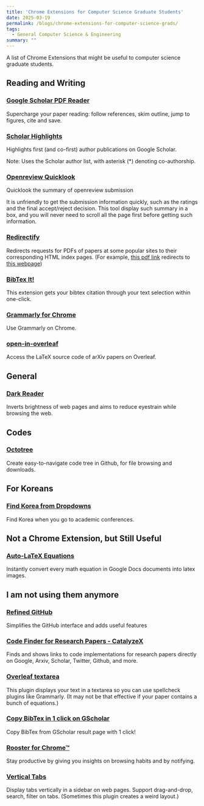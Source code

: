```yaml
---
title: 'Chrome Extensions for Computer Science Graduate Students'
date: 2025-03-19
permalink: /blogs/chrome-extensions-for-computer-science-grads/
tags:
  - General Computer Science & Engineering
summary: ""
---
```


A list of Chrome Extensions that might be useful to computer science graduate students.

## Reading and Writing

### [Google Scholar PDF Reader](https://chromewebstore.google.com/detail/google-scholar-pdf-reader/dahenjhkoodjbpjheillcadbppiidmhp)

Supercharge your paper reading: follow references, skim outline, jump to figures, cite and save.

### [Scholar Highlights](https://chromewebstore.google.com/detail/scholar-highlights/jbmdpjnflbojepjppicneebdikjgkkpf)

Highlights first (and co-first) author publications on Google Scholar.

Note: Uses the Scholar author list, with asterisk (*) denoting co-authorship.

### [Openreview Quicklook](https://chromewebstore.google.com/detail/openreview-quicklook/efoabjckcjahofacmgekfhjadpjlmcap?hl=en&authuser=0)

Quicklook the summary of openreview submission

It is unfriendly to get the submission information quickly, such as the ratings and the final accept/reject decision. This tool display such summary in a box, and you will never need to scroll all the page first before getting such information.

### [Redirectify](https://chrome.google.com/webstore/detail/redirectify/mhjmbfadcbhilcfdhkkepffbnjaghfie)
Redirects requests for PDFs of papers at some popular sites to their corresponding HTML index pages.
(For example, [this pdf link](https://arxiv.org/pdf/1602.07527.pdf) redirects to [this webpage](https://arxiv.org/abs/1602.07527))

### [BibTex It!](https://chrome.google.com/webstore/detail/bibtex-it/hofkoiddldajhihgjbckeffpodeoockc)
This extension gets your bibtex citation through your text selection within one-click.

### [Grammarly for Chrome](https://chrome.google.com/webstore/detail/grammarly-for-chrome/kbfnbcaeplbcioakkpcpgfkobkghlhen)
Use Grammarly on Chrome.

### [open-in-overleaf](https://chrome.google.com/webstore/detail/open-in-overleaf/oikhlgfcmfbbdjbeeaplalpfdgijbdji)
Access the LaTeX source code of arXiv papers on Overleaf.

## General

### [Dark Reader](https://chrome.google.com/webstore/detail/dark-reader/eimadpbcbfnmbkopoojfekhnkhdbieeh)
Inverts brightness of web pages and aims to reduce eyestrain while browsing the web.

## Codes

### [Octotree](https://chrome.google.com/webstore/detail/octotree/bkhaagjahfmjljalopjnoealnfndnagc)
Create easy-to-navigate code tree in Github, for file browsing and downloads.

## For Koreans

### [Find Korea from Dropdowns](https://chrome.google.com/webstore/detail/find-korea-from-dropdowns/lfphjcfkgaiiojhbippbghhdikoibedi)
Find Korea when you go to academic conferences.

## Not a Chrome Extension, but Still Useful

### [Auto-LaTeX Equations](https://gsuite.google.com/marketplace/app/autolatex_equations/850293439076?pann=cwsdp&hl=ko)
Instantly convert every math equation in Google Docs documents into latex images.

## I am not using them anymore

### [Refined GitHub](https://chrome.google.com/webstore/detail/refined-github/hlepfoohegkhhmjieoechaddaejaokhf)
Simplifies the GitHub interface and adds useful features

### [Code Finder for Research Papers - CatalyzeX](https://chrome.google.com/webstore/detail/code-finder-for-research/aikkeehnlfpamidigaffhfmgbkdeheil)
Finds and shows links to code implementations for research papers directly on Google, Arxiv, Scholar, Twitter, Github, and more.

### [Overleaf textarea](https://chrome.google.com/webstore/detail/overleaf-textarea/iejmieihafhhmjpoblelhbpdgchbckil/)
This plugin displays your text in a textarea so you can use spellcheck plugins like Grammarly.
(It may not be that effective if your paper contains a bunch of equations.)

### [Copy BibTex in 1 click on GScholar](https://chrome.google.com/webstore/detail/bib-%E2%80%94-copy-bibtex-in-1-cl/onnmdchfagapkggbhnnjkmllimegclnh/related)
Copy BibTex from GScholar result page with 1 click!

### [Rooster for Chrome™](https://chrome.google.com/webstore/detail/rooster-for-chrome/pimolnhbniceppehbgmibnbgcnhpkhfh)
Stay productive by giving you insights on browsing habits and by notifying.

### [Vertical Tabs](https://chrome.google.com/webstore/detail/vertical-tabs/pddljdmihkpdfpkgmbhdomeeifpklgnm)
Display tabs vertically in a sidebar on web pages. Support drag-and-drop, search, filter on tabs.
(Sometimes this plugin creates a weird layout.)
